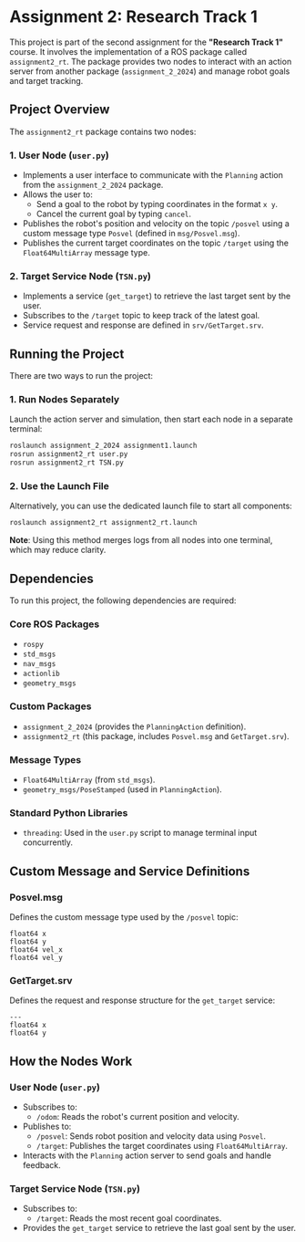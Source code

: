 # Assignment 2: Research Track 1

This project is part of the second assignment for the **"Research Track 1"** course. It involves the implementation of a ROS package called `assignment2_rt`. The package provides two nodes to interact with an action server from another package (`assignment_2_2024`) and manage robot goals and target tracking.

## **Project Overview**

The `assignment2_rt` package contains two nodes:

### **1. User Node (`user.py`)**
- Implements a user interface to communicate with the `Planning` action from the `assignment_2_2024` package.
- Allows the user to:
  - Send a goal to the robot by typing coordinates in the format `x y`.
  - Cancel the current goal by typing `cancel`.
- Publishes the robot's position and velocity on the topic `/posvel` using a custom message type `Posvel` (defined in `msg/Posvel.msg`).
- Publishes the current target coordinates on the topic `/target` using the `Float64MultiArray` message type.

### **2. Target Service Node (`TSN.py`)**
- Implements a service (`get_target`) to retrieve the last target sent by the user.
- Subscribes to the `/target` topic to keep track of the latest goal.
- Service request and response are defined in `srv/GetTarget.srv`.

## **Running the Project**

There are two ways to run the project:

### **1. Run Nodes Separately**
Launch the action server and simulation, then start each node in a separate terminal:
```bash
roslaunch assignment_2_2024 assignment1.launch
rosrun assignment2_rt user.py
rosrun assignment2_rt TSN.py
```

### **2. Use the Launch File**
Alternatively, you can use the dedicated launch file to start all components:
```bash
roslaunch assignment2_rt assignment2_rt.launch
```
**Note**: Using this method merges logs from all nodes into one terminal, which may reduce clarity.


## **Dependencies**

To run this project, the following dependencies are required:

### **Core ROS Packages**
- `rospy`
- `std_msgs`
- `nav_msgs`
- `actionlib`
- `geometry_msgs`

### **Custom Packages**
- `assignment_2_2024` (provides the `PlanningAction` definition).
- `assignment2_rt` (this package, includes `Posvel.msg` and `GetTarget.srv`).

### **Message Types**
- `Float64MultiArray` (from `std_msgs`).
- `geometry_msgs/PoseStamped` (used in `PlanningAction`).

### **Standard Python Libraries**
- `threading`: Used in the `user.py` script to manage terminal input concurrently.

## **Custom Message and Service Definitions**

### **Posvel.msg**
Defines the custom message type used by the `/posvel` topic:
```plaintext
float64 x
float64 y
float64 vel_x
float64 vel_y
```

### **GetTarget.srv**
Defines the request and response structure for the `get_target` service:
```plaintext
---
float64 x
float64 y
```

## **How the Nodes Work**

### **User Node (`user.py`)**
- Subscribes to:
  - `/odom`: Reads the robot's current position and velocity.
- Publishes to:
  - `/posvel`: Sends robot position and velocity data using `Posvel`.
  - `/target`: Publishes the target coordinates using `Float64MultiArray`.
- Interacts with the `Planning` action server to send goals and handle feedback.

### **Target Service Node (`TSN.py`)**
- Subscribes to:
  - `/target`: Reads the most recent goal coordinates.
- Provides the `get_target` service to retrieve the last goal sent by the user.






